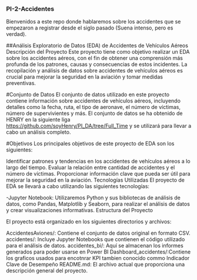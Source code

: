 ### PI-2-Accidentes
Bienvenidos a este repo donde hablaremos sobre los accidentes que se empezaron a registrar desde el siglo pasado (Suena intenso, pero es verdad).

##Análisis Exploratorio de Datos (EDA) de Accidentes de Vehículos Aéreos
Descripción del Proyecto
Este proyecto tiene como objetivo realizar un EDA sobre los accidentes aéreos, con el fin de obtener una comprensión más profunda de los patrones, causas y consecuencias de estos incidentes. La recopilación y análisis de datos sobre accidentes de vehículos aéreos es crucial para mejorar la seguridad en la aviación y tomar medidas preventivas.

#Conjunto de Datos
El conjunto de datos utilizado en este proyecto contiene información sobre accidentes de vehículos aéreos, incluyendo detalles como la fecha, ruta, el tipo de aeronave, el número de víctimas, número de supervivientes y más. El conjunto de datos se ha obtenido de HENRY en la siguiente liga https://github.com/soyHenry/PI_DA/tree/Full_Time y se utilizará para llevar a cabo un análisis completo.

#Objetivos
Los principales objetivos de este proyecto de EDA son los siguientes:

Identificar patrones y tendencias en los accidentes de vehículos aéreos a lo largo del tiempo.
Evaluar la relación entre cantidad de accidentes y el número de víctimas.
Proporcionar información clave que pueda ser útil para mejorar la seguridad en la aviación.
Tecnologías Utilizadas
El proyecto de EDA se llevará a cabo utilizando las siguientes tecnologías:

-Jupyter Notebook: Utilizaremos Python y sus bibliotecas de análisis de datos, como Pandas, Matplotlib y Seaborn, para realizar el análisis de datos y crear visualizaciones informativas.
Estructura del Proyecto

El proyecto está organizado en los siguientes directorios y archivos:

AccidentesAviones/: Contiene el conjunto de datos original en formato CSV.
accidentes/: Incluye Jupyter Notebooks que contienen el código utilizado para el análisis de datos.
accidentes_bi/: Aquí se almacenan los informes generados para poder usarse en Power BI
Dashboard_accidentes/:Contiene los graficos usados para encotnrar KPI tambien conocido commo Indicador Clave de Desempeño
README.md: El archivo actual que proporciona una descripción general del proyecto.
